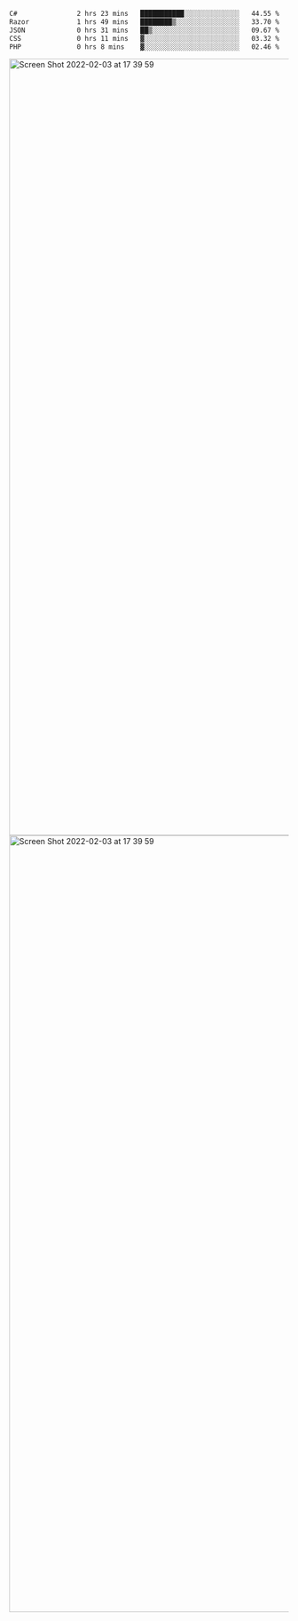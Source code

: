 <!--START_SECTION:waka-->

```txt
C#               2 hrs 23 mins   ███████████░░░░░░░░░░░░░░   44.55 %
Razor            1 hrs 49 mins   ████████▒░░░░░░░░░░░░░░░░   33.70 %
JSON             0 hrs 31 mins   ██▒░░░░░░░░░░░░░░░░░░░░░░   09.67 %
CSS              0 hrs 11 mins   ▓░░░░░░░░░░░░░░░░░░░░░░░░   03.32 %
PHP              0 hrs 8 mins    ▓░░░░░░░░░░░░░░░░░░░░░░░░   02.46 %
```

<!--END_SECTION:waka-->

<img width="1400" alt="Screen Shot 2022-02-03 at 17 39 59" src="https://user-images.githubusercontent.com/45716542/152387304-f2b60485-53a6-4f4b-a818-5cefb1b0c0ae.png">
<img width="1400" alt="Screen Shot 2022-02-03 at 17 39 59" src="https://user-images.githubusercontent.com/45716542/152387273-ea5cdf21-2a45-44da-8bef-00c1763b1d42.png">
